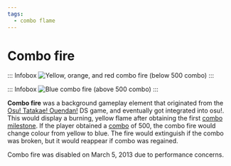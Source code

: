 ```yaml
---
tags:
  - combo flame
---
```


# Combo fire

<!-- -->

::: Infobox
![](img/combo-fire.jpg "Yellow, orange, and red combo fire (below 500 combo)")
:::

::: Infobox
![](img/blue-combo-fire.jpg "Blue combo fire (above 500 combo)")
:::

**Combo fire** was a background gameplay element that originated from the [Osu! Tatakae! Ouendan!](/wiki/iNiS_games) DS game, and eventually got integrated into osu!. This would display a burning, yellow flame after obtaining the first [combo milestone](/wiki/Gameplay/Combo_milestone). If the player obtained a [combo](/wiki/Gameplay/Combo_(score_multiplier)) of 500, the combo fire would change colour from yellow to blue. The fire would extinguish if the combo was broken, but it would reappear if combo was regained.

Combo fire was disabled on March 5, 2013 due to performance concerns.
